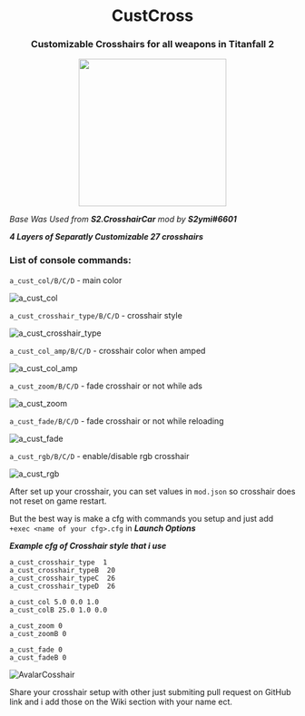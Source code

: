 <h1 align="center">CustCross</h1>
<h3 align="center">Customizable Crosshairs for all weapons in Titanfall 2</h3>
<p align="center">
<img width="260" height="260" src="https://user-images.githubusercontent.com/37307454/168434143-920c9371-4d3c-40f1-9f4f-1ec621b6b8b4.gif">
</p>

*Base Was Used from **S2.CrosshairCar** mod by **S2ymi#6601***

***4 Layers of Separatly Customizable 27 crosshairs***



<h3 align="left"> List of console commands:</h3>

`a_cust_col/B/C/D` - main color

![a_cust_col](https://user-images.githubusercontent.com/37307454/168437802-1f52e7d5-5338-48d9-a00f-955e9264cd1d.png)


`a_cust_crosshair_type/B/C/D` - crosshair style

![a_cust_crosshair_type](https://user-images.githubusercontent.com/37307454/168437865-2591f693-dc6d-46ec-b2bb-658cb4cadeba.png)


`a_cust_col_amp/B/C/D` - crosshair color when amped

![a_cust_col_amp](https://user-images.githubusercontent.com/37307454/168437699-01073bc0-8645-4196-a004-ca960a561615.png)

`a_cust_zoom/B/C/D` - fade crosshair or not while ads

![a_cust_zoom](https://user-images.githubusercontent.com/37307454/168437628-5e45a2ad-0c6b-4025-aa8d-2a8689f943fd.png)

`a_cust_fade/B/C/D` - fade crosshair or not while reloading

![a_cust_fade](https://user-images.githubusercontent.com/37307454/168440234-cf209905-6c1e-4614-99a6-985a2f8a1805.png)

`a_cust_rgb/B/C/D` - enable/disable rgb crosshair

![a_cust_rgb](https://user-images.githubusercontent.com/37307454/168703232-6761d7a3-3acb-4ae5-998c-e80045de5b42.png)



After set up your crosshair, you can set values in `mod.json` so crosshair does not reset on game restart.

But the best way is make a cfg with commands you setup and just add `+exec <name of your cfg>.cfg` in ***Launch Options***

***Example cfg of Crosshair style that i use***

    a_cust_crosshair_type  1
    a_cust_crosshair_typeB  20
    a_cust_crosshair_typeC  26
    a_cust_crosshair_typeD  26

    a_cust_col 5.0 0.0 1.0
    a_cust_colB 25.0 1.0 0.0

    a_cust_zoom 0
    a_cust_zoomB 0

    a_cust_fade 0
    a_cust_fadeB 0

![AvalarCosshair](https://user-images.githubusercontent.com/37307454/168702913-c4d3d06f-4802-4289-807f-cd97bce1318d.png)


Share your crosshair setup with other just submiting pull request on GitHub link and i add those on the Wiki section with your name ect.
